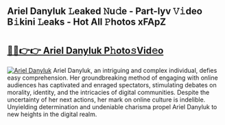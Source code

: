 ## Ariel Danyluk 𝙻eaked 𝙽u𝚍e - Part-lyv 𝚅𝚒deo B𝚒kini 𝙻eaks - Hot All 𝙿hotos xFApZ

# <h2><a href="http://ld02bn.urlbe.top/?page=Ariel+Danyluk">🔗🔗👉👉 Ariel Danyluk P𝚑oto𝚜Vid𝚎o</a></h2>

[![Ariel Danyluk](https://i.imgur.com/eBuTRDB.gif)](http://ld02bn.urlbe.top/?page=Ariel+Danyluk)
Ariel Danyluk, an intriguing and complex individual, defies easy comprehension. Her groundbreaking method of engaging with online audiences has captivated and enraged spectators, stimulating debates on morality, identity, and the intricacies of digital communities. Despite the uncertainty of her next actions, her mark on online culture is indelible. Unyielding determination and undeniable charisma propel Ariel Danyluk to new heights in the digital realm.
